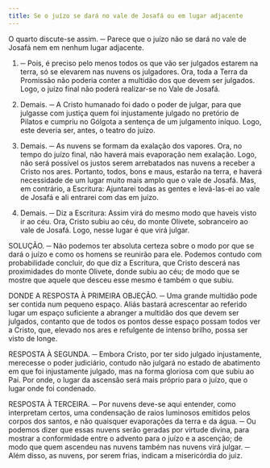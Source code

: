```yaml
---
title: Se o juízo se dará no vale de Josafá ou em lugar adjacente
---
```


O quarto discute-se assim. ─ Parece que o juízo não se dará no vale de Josafá nem em nenhum lugar adjacente.  

1. ─ Pois, é preciso pelo menos todos os que vão ser julgados estarem na terra, só se elevarem nas nuvens os julgadores. Ora, toda a Terra da Promissão não poderia conter a multidão dos que devem ser julgados. Logo, o juízo final não poderá realizar-se no Vale de Josafá.  

2. Demais. ─ A Cristo humanado foi dado o poder de julgar, para que julgasse com justiça quem foi injustamente julgado no pretório de Pilatos e cumpriu no Gólgota a sentença de um julgamento iníquo. Logo, este deveria ser, antes, o teatro do juízo.  

3. Demais. ─ As nuvens se formam da exalação dos vapores. Ora, no tempo do juízo final, não haverá mais evaporação nem exalação. Logo, não será possível os justos serem arrebatados nas nuvens a receber a Cristo nos ares. Portanto, todos, bons e maus, estarão na terra, e haverá necessidade de um lugar muito mais amplo que o vale de Josafá.  Mas, em contrário, a Escritura: Ajuntarei todas as gentes e levá-las-ei ao vale de Josafá e ali entrarei com das em juízo.  

2. Demais. ─ Diz a Escritura: Assim virá do mesmo modo que haveis visto ir ao céu. Ora, Cristo subiu ao céu, do monte Olivete, sobranceiro ao vale de Josafá. Logo, nesse lugar é que virá julgar.  

SOLUÇÃO. ─ Não podemos ter absoluta certeza sobre o modo por que se dará o juízo e como os homens se reunirão para ele. Podemos contudo com probabilidade concluir, do que diz a Escritura, que Cristo descerá nas proximidades do monte Olivete, donde subiu ao céu; de modo que se mostre que aquele que desceu esse mesmo é também o que subiu.  

DONDE A RESPOSTA À PRIMEIRA OBJEÇÃO. ─ Uma grande multidão pode ser contida num pequeno espaço. Aliás bastará acrescentar ao referido lugar um espaço suficiente a abranger a multidão dos que devem ser julgados, contanto que de todos os pontos desse espaço possam todos ver a Cristo, que, elevado nos ares e refulgente de intenso brilho, possa ser visto de longe. 

RESPOSTA À SEGUNDA. ─ Embora Cristo, por ter sido julgado injustamente, merecesse o poder judiciário, contudo não julgará no estado de abatimento em que foi injustamente julgado, mas na forma gloriosa com que subiu ao Pai. Por onde, o lugar da ascensão será mais próprio para o juízo, que o lugar onde foi condenado.  

RESPOSTA À TERCEIRA. ─ Por nuvens deve-se aqui entender, como interpretam certos, uma condensação de raios luminosos emitidos pelos corpos dos santos, e não quaisquer evaporações da terra e da água. ─ Ou podemos dizer que essas nuvens serão geradas por virtude divina, para mostrar a conformidade entre o advento para o juízo e a ascenção; de modo que quem ascendeu nas nuvens também nas nuvens virá julgar. ─ Além disso, as nuvens, por serem frias, indicam a misericórdia do juiz.